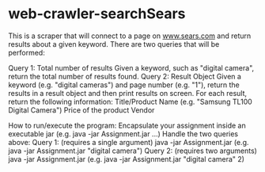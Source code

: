 # web-crawler-searchSears
This is a  scraper that will connect to a page on www.sears.com and return results about a given keyword. There are two queries that will be performed:

Query 1: Total number of results
Given a keyword, such as "digital camera", return the total number of results found.
Query 2: Result Object
Given a keyword (e.g. "digital cameras") and page number (e.g. "1"), return the results in a result object and then print results on screen. For each result, return the following information:
Title/Product Name (e.g. "Samsung TL100 Digital Camera")
Price of the product
Vendor

How to run/execute the program:
Encapsulate your assignment inside an executable jar (e.g. java -jar Assignment.jar ...)
Handle the two queries above:
Query 1: (requires a single argument)
java -jar Assignment.jar <keyword> (e.g. java -jar Assignment.jar "digital camera")
Query 2: (requires two arguments)
java -jar Assignment.jar <keyword> <page number> (e.g. java -jar Assignment.jar "digital camera" 2)
